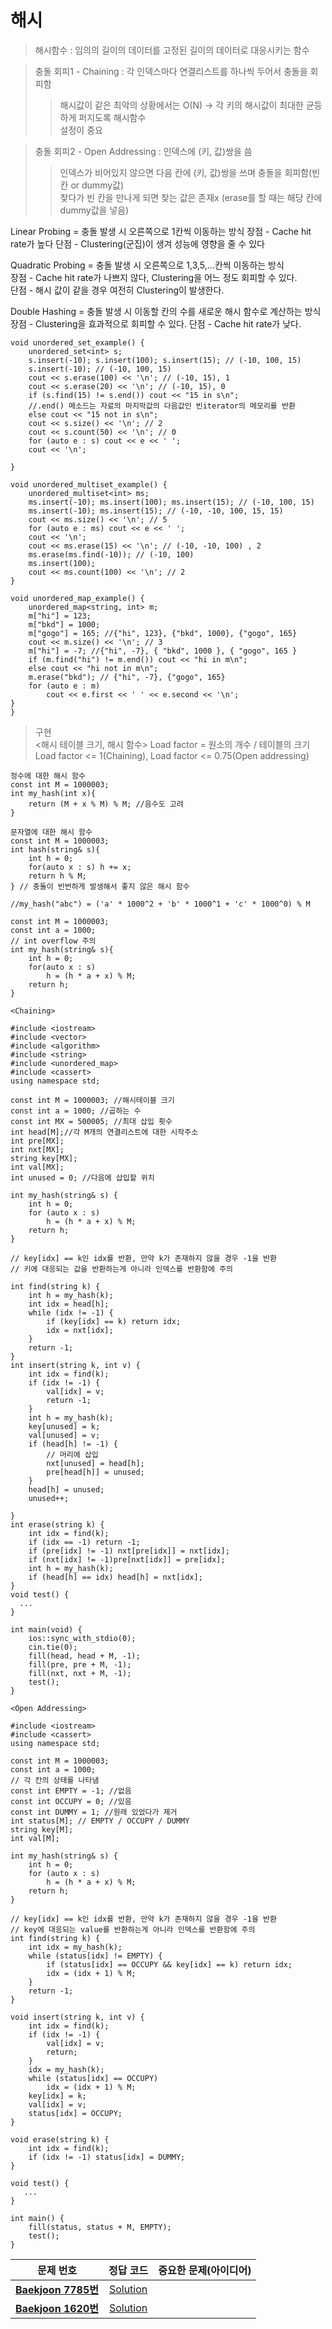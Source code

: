# 해시  
> 해시함수 : 임의의 길이의 데이터를 고정된 길이의 데이터로 대응시키는 함수   

> 충돌 회피1 - Chaining : 각 인덱스마다 연결리스트를 하나씩 두어서 충돌을 회피함   
>> 해시값이 같은 최악의 상황에서는 O(N) -> 각 키의 해시값이 최대한 균등하게 퍼지도록 해시함수   
>> 설정이 중요

> 충돌 회피2 - Open Addressing : 인덱스에 (키, 값)쌍을 씀
>> 인덱스가 비어있지 않으면 다음 칸에 (키, 값)쌍을 쓰며 충돌을 회피함(빈 칸 or dummy값)   
>> 찾다가 빈 칸을 만나게 되면 찾는 값은 존재x (erase를 할 때는 해당 칸에 dummy값을 넣음)   

Linear Probing = 충돌 발생 시 오른쪽으로 1칸씩 이동하는 방식
장점 - Cache hit rate가 높다
단점 - Clustering(군집)이 생겨 성능에 영향을 줄 수 있다

Quadratic Probing = 충돌 발생 시 오른쪽으로 1,3,5,...칸씩 이동하는 방식   
장점 - Cache hit rate가 나쁘지 않다, Clustering을 어느 정도 회피할 수 있다.   
단점 - 해시 값이 같을 경우 여전히 Clustering이 발생한다.

Double Hashing = 충돌 발생 시 이동할 칸의 수를 새로운 해시 함수로 계산하는 방식   
장점 - Clustering을 효과적으로 회피할 수 있다.
단점 - Cache hit rate가 낮다.

```
void unordered_set_example() {
    unordered_set<int> s;
    s.insert(-10); s.insert(100); s.insert(15); // (-10, 100, 15)
    s.insert(-10); // (-10, 100, 15)
    cout << s.erase(100) << '\n'; // (-10, 15), 1
    cout << s.erase(20) << '\n'; // (-10, 15), 0
    if (s.find(15) != s.end()) cout << "15 in s\n";
    //.end() 메소드는 자료의 마지막값의 다음값인 빈iterator의 메모리를 반환
    else cout << "15 not in s\n";
    cout << s.size() << '\n'; // 2
    cout << s.count(50) << '\n'; // 0
    for (auto e : s) cout << e << ' ';
    cout << '\n';

}
```
```
void unordered_multiset_example() {
    unordered_multiset<int> ms;
    ms.insert(-10); ms.insert(100); ms.insert(15); // (-10, 100, 15)
    ms.insert(-10); ms.insert(15); // (-10, -10, 100, 15, 15)
    cout << ms.size() << '\n'; // 5
    for (auto e : ms) cout << e << ' ';
    cout << '\n';
    cout << ms.erase(15) << '\n'; // (-10, -10, 100) , 2 
    ms.erase(ms.find(-10)); // (-10, 100)
    ms.insert(100);
    cout << ms.count(100) << '\n'; // 2
}
```
```
void unordered_map_example() {
    unordered_map<string, int> m;
    m["hi"] = 123;
    m["bkd"] = 1000;
    m["gogo"] = 165; //{"hi", 123}, {"bkd", 1000}, {"gogo", 165}
    cout << m.size() << '\n'; // 3
    m["hi"] = -7; //{"hi", -7}, { "bkd", 1000 }, { "gogo", 165 }
    if (m.find("hi") != m.end()) cout << "hi in m\n";
    else cout << "hi not in m\n";
    m.erase("bkd"); // {"hi", -7}, {"gogo", 165}
    for (auto e : m)
        cout << e.first << ' ' << e.second << '\n';
}
}
```
> 구현   
<해시 테이블 크기, 해시 함수>
Load factor = 원소의 개수 / 테이블의 크기
Load factor <= 1(Chaining), Load factor <= 0.75(Open addressing)

```
정수에 대한 해시 함수
const int M = 1000003;
int my_hash(int x){
    return (M + x % M) % M; //음수도 고려
}

문자열에 대한 해시 함수
const int M = 1000003;
int hash(string& s){
    int h = 0;
    for(auto x : s) h += x;
    return h % M;
} // 충돌이 빈번하게 발생해서 좋지 않은 해시 함수

//my_hash("abc") = ('a' * 1000^2 + 'b' * 1000^1 + 'c' * 1000^0) % M

const int M = 1000003;
const int a = 1000;
// int overflow 주의
int my_hash(string& s){
    int h = 0;
    for(auto x : s)
        h = (h * a + x) % M;
    return h;
}
```
```
<Chaining>

#include <iostream>
#include <vector>
#include <algorithm>
#include <string>
#include <unordered_map>
#include <cassert>
using namespace std;

const int M = 1000003; //해시테이블 크기
const int a = 1000; //곱하는 수
const int MX = 500005; //최대 삽입 횟수
int head[M];//각 M개의 연결리스트에 대한 시작주소
int pre[MX];
int nxt[MX];
string key[MX];
int val[MX];
int unused = 0; //다음에 삽입할 위치

int my_hash(string& s) {
    int h = 0;
    for (auto x : s)
        h = (h * a + x) % M;
    return h;
}

// key[idx] == k인 idx를 반환, 만약 k가 존재하지 않을 경우 -1을 반환
// 키에 대응되는 값을 반환하는게 아니라 인덱스를 반환함에 주의

int find(string k) {
    int h = my_hash(k);
    int idx = head[h];
    while (idx != -1) {
        if (key[idx] == k) return idx;
        idx = nxt[idx];
    }
    return -1;
}
int insert(string k, int v) {
    int idx = find(k);
    if (idx != -1) {
        val[idx] = v;
        return -1;
    }
    int h = my_hash(k);
    key[unused] = k;
    val[unused] = v;
    if (head[h] != -1) {
        // 머리에 삽입
        nxt[unused] = head[h];
        pre[head[h]] = unused;
    }
    head[h] = unused;
    unused++;

}
int erase(string k) {
    int idx = find(k);
    if (idx == -1) return -1;
    if (pre[idx] != -1) nxt[pre[idx]] = nxt[idx];
    if (nxt[idx] != -1)pre[nxt[idx]] = pre[idx];
    int h = my_hash(k);
    if (head[h] == idx) head[h] = nxt[idx];
}
void test() {
  ...
}

int main(void) {
    ios::sync_with_stdio(0);
    cin.tie(0);
    fill(head, head + M, -1);
    fill(pre, pre + M, -1);
    fill(nxt, nxt + M, -1);
    test();
}
```
```
<Open Addressing>

#include <iostream>
#include <cassert>
using namespace std;

const int M = 1000003;
const int a = 1000;
// 각 칸의 상태를 나타냄
const int EMPTY = -1; //없음
const int OCCUPY = 0; //있음
const int DUMMY = 1; //원래 있었다가 제거
int status[M]; // EMPTY / OCCUPY / DUMMY
string key[M];
int val[M];

int my_hash(string& s) {
    int h = 0;
    for (auto x : s)
        h = (h * a + x) % M;
    return h;
}

// key[idx] == k인 idx를 반환, 만약 k가 존재하지 않을 경우 -1을 반환
// key에 대응되는 value를 반환하는게 아니라 인덱스를 반환함에 주의
int find(string k) {
    int idx = my_hash(k);
    while (status[idx] != EMPTY) {
        if (status[idx] == OCCUPY && key[idx] == k) return idx;
        idx = (idx + 1) % M;
    }
    return -1;
}

void insert(string k, int v) {
    int idx = find(k);
    if (idx != -1) {
        val[idx] = v;
        return;
    }
    idx = my_hash(k);
    while (status[idx] == OCCUPY)
        idx = (idx + 1) % M;
    key[idx] = k;
    val[idx] = v;
    status[idx] = OCCUPY;
}

void erase(string k) {
    int idx = find(k);
    if (idx != -1) status[idx] = DUMMY;
}

void test() {
   ...
}

int main() {
    fill(status, status + M, EMPTY);
    test();
}
```
 

| 문제 번호 | 정답 코드 |  중요한 문제(아이디어) |    
| :--: | :--: |:--: |   
| __[Baekjoon 7785번](https://www.acmicpc.net/problem/7785)__   | [Solution](https://github.com/jhmin-kk99/Algorithm-Study/blob/main/Hash/7785.cpp)    | |
| __[Baekjoon 1620번](https://www.acmicpc.net/problem/1620)__   | [Solution](https://github.com/jhmin-kk99/Algorithm-Study/blob/main/Hash/1620.cpp)    | |
